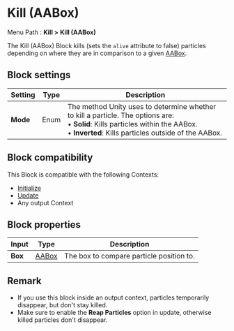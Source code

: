 # Kill (AABox)

Menu Path : **Kill >** **Kill (AABox)**  

The Kill (AABox) Block kills (sets the `alive` attribute to false) particles depending on where they are in comparison to a given [AABox](Type-AABox.md).

## Block settings

| **Setting** | **Type** | **Description**                                              |
| ----------- | -------- | ------------------------------------------------------------ |
| **Mode**    | Enum     | The method Unity uses to determine whether to kill a particle. The options are:<br/>&#8226; **Solid**: Kills particles within the AABox.<br/>&#8226; **Inverted**: Kills particles outside of the AABox. |

## Block compatibility

This Block is compatible with the following Contexts:

- [Initialize](Context-Initialize.md)
- [Update](Context-Update.md)
- Any output Context

## Block properties

| **Input** | **Type**               | **Description**                          |
| --------- | ---------------------- | ---------------------------------------- |
| **Box**   | [AABox](Type-AABox.md) | The box to compare particle position to. |

## Remark

- If you use this block inside an output context, particles temporarily disappear, but don't stay killed.
- Make sure to enable the **Reap Particles** option in update, otherwise killed particles don't disappear.